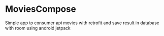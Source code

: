 # MoviesCompose
Simple app to consumer api movies with retrofit and save result in database with room using android jetpack
